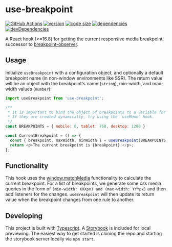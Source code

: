# use-breakpoint

[![GitHub Actions](https://github.com/iiroj/use-breakpoint/workflows/Tags/badge.svg)](https://github.com/iiroj/use-breakpoint/actions)
[![version](https://img.shields.io/npm/v/use-breakpoint.svg)](https://www.npmjs.com/package/use-breakpoint)
[![code size](https://img.shields.io/github/languages/code-size/iiroj/use-breakpoint.svg)](https://github.com/iiroj/use-breakpoint)
[![dependencies](https://img.shields.io/david/iiroj/use-breakpoint.svg)](https://github.com/iiroj/use-breakpoint/blob/master/package.json)
[![devDependencies](https://img.shields.io/david/dev/iiroj/use-breakpoint.svg)](https://github.com/iiroj/use-breakpoint/blob/master/package.json)

A React hook (>=16.8) for getting the current responsive media breakpoint, successor to [breakpoint-observer](https://www.npmjs.com/package/breakpoint-observer).

## Usage

Initialize `useBreakpoint` with a configuration object, and optionally a default breakpoint name (in non-window environments like SSR). The return value will be an object with the breakpoint's name (`string`), min-width, and max-width values (`number`):

```javascript
import useBreakpoint from 'use-breakpoint';

/**
 * It is important to bind the object of breakpoints to a variable for memoization to work correctly.
 * If they are created dynamically, try using the `useMemo` hook.
 */
const BREAKPOINTS = { mobile: 0, tablet: 768, desktop: 1280 }

const CurrentBreakpoint = () => {
  const { breakpoint, maxWidth, minWidth } = useBreakpoint(BREAKPOINTS, 'desktop');
  return <p>The current breakpoint is {breakpoint}!</p>;
};
```

## Functionality

This hook uses the [window.matchMedia](https://developer.mozilla.org/en-US/docs/Web/API/Window/matchMedia) functionality to calculate the current breakpoint. For a list of breakpoints, we generate some css media queries in the form of `(min-width: XXXpx) and (max-width: YYYpx)` and then add listeners for the changes. `useBreakpoint` will then update its return value when the breakpoint changes from one rule to another.

## Developing

This project is built with [Typescript](http://www.typescriptlang.org/). A [Storybook](http://storybook.js.org/) is included for local previewing. The easiest way to get started is cloning the repo and starting the storybook server locally via `npm start`.
